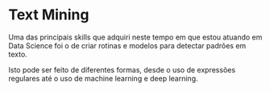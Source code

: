 # Text Mining

Uma das principais skills que adquiri neste tempo em que estou atuando em Data Science foi o de criar rotinas e modelos para detectar padrões em texto.

Isto pode ser feito de diferentes formas, desde o uso de expressões regulares até o uso de machine learning e deep learning.
